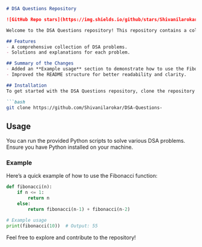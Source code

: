 ```markdown
# DSA Questions Repository

![GitHub Repo stars](https://img.shields.io/github/stars/Shivanilarokar/DSA-Questions-) ![GitHub forks](https://img.shields.io/github/forks/Shivanilarokar/DSA-Questions-) ![GitHub issues](https://img.shields.io/github/issues/Shivanilarokar/DSA-Questions-)

Welcome to the DSA Questions repository! This repository contains a collection of Data Structures and Algorithms (DSA) problems designed to help you enhance your coding skills.

## Features
- A comprehensive collection of DSA problems.
- Solutions and explanations for each problem.

## Summary of the Changes
- Added an **Example usage** section to demonstrate how to use the Fibonacci function with a sample output.
- Improved the README structure for better readability and clarity.

## Installation
To get started with the DSA Questions repository, clone the repository to your local machine:

```bash
git clone https://github.com/Shivanilarokar/DSA-Questions-
```

## Usage
You can run the provided Python scripts to solve various DSA problems. Ensure you have Python installed on your machine.

### Example
Here’s a quick example of how to use the Fibonacci function:

```python
def fibonacci(n):
    if n <= 1:
        return n
    else:
        return fibonacci(n-1) + fibonacci(n-2)

# Example usage
print(fibonacci(10))  # Output: 55
```

Feel free to explore and contribute to the repository!
```
